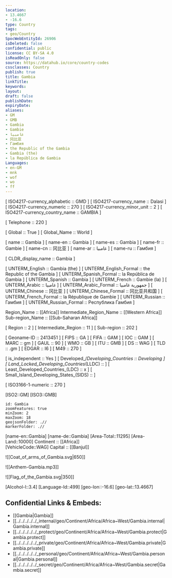 ```yaml
---
location:
- 13.4667
- -16.6
type: Country
tags:
- geo/Country
SpocWebEntityId: 26906
isDeleted: false
confidential: public
license: CC BY-SA 4.0
isReadOnly: false
source: https://datahub.io/core/country-codes
cssclasses: Country
publish: true
title: Gambia
linkTitle: 
keywords: 
layout: 
draft: false
publishDate: 
expiryDate: 
aliases:
- GM
- GMB
- Gambia
- Gambie
- غامبيا
- 冈比亚
- Гамбия
- the Republic of the Gambia
- Gambia (the)
- la República de Gambia
Languages:
- en-GM
- mnk
- wof
- wo
- ff
---
```



[	ISO4217-currency_alphabetic	 :: GMD ] 
[	ISO4217-currency_name	 :: Dalasi ] 
[	ISO4217-currency_numeric	 :: 270 ] 
[	ISO4217-currency_minor_unit	 :: 2 ] 
[	ISO4217-currency_country_name	 :: GAMBIA ] 

[	Telephone	 :: 220 ] 

[	Global	 :: True ] 
[	Global_Name	 :: World ] 

[	name	 :: Gambia ] 
[	name-en	 :: Gambia ] 
[	name-es	 :: Gambia ] 
[	name-fr	 :: Gambie ] 
[	name-cn	 :: 冈比亚 ] 
[	name-ar	 :: غامبيا ] 
[	name-ru	 :: Гамбия ] 

[	CLDR_display_name	 :: Gambia ] 

[	UNTERM_English	 :: Gambia (the) ] 
[	UNTERM_English_Formal	 :: the Republic of the Gambia ] 
[	UNTERM_Spanish_Formal	 :: la República de Gambia ] 
[	UNTERM_Spanish	 :: Gambia ] 
[	UNTERM_French	 :: Gambie (la) ] 
[	UNTERM_Arabic	 :: غامبيا ] 
[	UNTERM_Arabic_Formal	 :: جمهورية غامبيا ] 
[	UNTERM_Chinese	 :: 冈比亚 ] 
[	UNTERM_Chinese_Formal	 :: 冈比亚共和国 ] 
[	UNTERM_French_Formal	 :: la République de Gambie ] 
[	UNTERM_Russian	 :: Гамбия ] 
[	UNTERM_Russian_Formal	 :: Республика Гамбия ] 

Region_Name ::  [[Africa]] 
Intermediate_Region_Name ::  [[Western Africa]]  
Sub-region_Name ::  [[Sub-Saharan Africa]] 

[	Region	 :: 2 ] 
[	Intermediate_Region	 :: 11 ] 
[	Sub-region	 :: 202 ] 

[	Geoname-ID	 :: 2413451 ] 
[	FIPS	 :: GA ] 
[	FIFA	 :: GAM ] 
[	IOC	 :: GAM ] 
[	MARC	 :: gm ] 
[	GAUL	 :: 90 ] 
[	WMO	 :: GB ] 
[	ITU	 :: GMB ] 
[	DS	 :: WAG ] 
[	TLD	 :: .gm ] 
[	EDGAR	 :: I6 ] 
[	M49	 :: 270 ] 

[	is_independent	 :: Yes ] 
[	Developed_/_Developing_Countries	 :: Developing ] 
[	Land_Locked_Developing_Countries_(LLDC)	 ::  ] 
[	Least_Developed_Countries_(LDC)	 :: x ] 
[	Small_Island_Developing_States_(SIDS)	 ::  ] 

[	ISO3166-1-numeric	 :: 270 ] 



[ISO2::GM] 
[ISO3::GMB] 
```leaflet
id: Gambia
zoomFeatures: true 
minZoom: 2 
maxZoom: 18
geojsonFolder: .//
markerFolder: .//
```

[name-en::Gambia] 
[name-de::Gambia] 
[Area-Total::11295] 
[Area-Land::10000] 
Continent :: [[Africa]]  
[VehicleCode::WAG] 
Capital :: [[Banjul]]  

![[Coat_of_arms_of_Gambia.svg|650]] 

![[Anthem-Gambia.mp3]] 

![[Flag_of_the_Gambia.svg|350]] 

[Alcohol-l::3.4] 
[Language-Id::499] 
[geo-lon::-16.6] 
[geo-lat::13.4667] 



## Confidential Links & Embeds: 
- [[Gambia|Gambia]] 
- [[../../../../../_internal/geo/Continent/Africa/Africa~West/Gambia.internal|Gambia.internal]] 
- [[../../../../../_protect/geo/Continent/Africa/Africa~West/Gambia.protect|Gambia.protect]] 
- [[../../../../../_private/geo/Continent/Africa/Africa~West/Gambia.private|Gambia.private]] 
- [[../../../../../_personal/geo/Continent/Africa/Africa~West/Gambia.personal|Gambia.personal]] 
- [[../../../../../_secret/geo/Continent/Africa/Africa~West/Gambia.secret|Gambia.secret]] 
